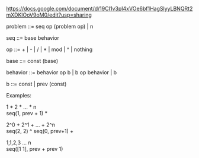 https://docs.google.com/document/d/19CI1v3pI4xVOe6bf1HagSlyyLBNQRt2mXDKlOoV9oM0/edit?usp=sharing


problem ::= seq op (problem op) | n

seq ::= base behavior

op ::= + | - | / | * | mod | ^ | nothing

base ::= const  (base)

behavior ::=  behavior op b | b op behavior | b

b  ::= const | prev (const)



Examples:

1 * 2 * … * n   
seq(1, prev + 1)  *


2^0 + 2^1 + … + 2^n     
seq(2, 2)  ^ seq(0, prev+1) +


1,1,2,3 … n     
seq([1 1], prev + prev 1)


